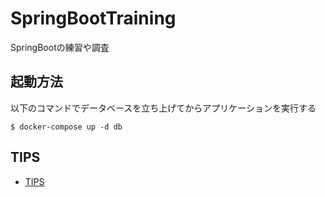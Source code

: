 # SpringBootTraining
SpringBootの練習や調査

## 起動方法

以下のコマンドでデータベースを立ち上げてからアプリケーションを実行する

```
$ docker-compose up -d db
```

## TIPS

- [TIPS](./tips)
